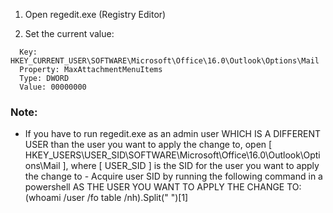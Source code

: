 <!--
------------------------------------------------------------

Microsoft Outlook - Set the limit for (or hide, disable) the 'Recent Items' when adding an attachment

------------------------------------------------------------
-->

1. Open regedit.exe (Registry Editor)

2. Set the current value:

```
  Key:  HKEY_CURRENT_USER\SOFTWARE\Microsoft\Office\16.0\Outlook\Options\Mail
  Property: MaxAttachmentMenuItems
  Type: DWORD
  Value: 00000000
```

### Note:
- If you have to run regedit.exe as an admin user WHICH IS A DIFFERENT USER than the user you want to apply the change to, open [ HKEY_USERS\USER_SID\SOFTWARE\Microsoft\Office\16.0\Outlook\Options\Mail ], where [ USER_SID ] is the SID for the user you want to apply the change to - Acquire user SID by running the following command in a powershell AS THE USER YOU WANT TO APPLY THE CHANGE TO:   (whoami /user /fo table /nh).Split(" ")[1]


<!--
------------------------------------------------------------

 Citation(s)

   social.technet.microsoft.com  |  "Outlook 2016 Unable to turn off recent items"  |  https://social.technet.microsoft.com/Forums/ie/en-US/f9759ed9-3e9b-4161-86e4-47bde3501573/outlook-2016-unable-to-turn-off-recent-items?forum=outlook

------------------------------------------------------------
-->